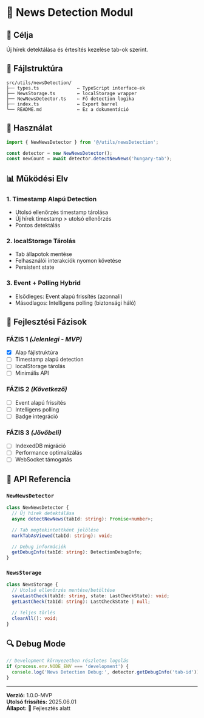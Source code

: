 # 📰 News Detection Modul

## 🎯 Célja

Új hírek detektálása és értesítés kezelése tab-ok szerint.

## 📁 Fájlstruktúra

```
src/utils/newsDetection/
├── types.ts              ← TypeScript interface-ek
├── NewsStorage.ts        ← localStorage wrapper
├── NewNewsDetector.ts    ← Fő detection logika
├── index.ts              ← Export barrel
└── README.md             ← Ez a dokumentáció
```

## 🔧 Használat

```typescript
import { NewNewsDetector } from '@/utils/newsDetection';

const detector = new NewNewsDetector();
const newCount = await detector.detectNewNews('hungary-tab');
```

## 📊 Működési Elv

### 1. **Timestamp Alapú Detection**

- Utolsó ellenőrzés timestamp tárolása
- Új hírek timestamp > utolsó ellenőrzés
- Pontos detektálás

### 2. **localStorage Tárolás**

- Tab állapotok mentése
- Felhasználói interakciók nyomon követése
- Persistent state

### 3. **Event + Polling Hybrid**

- Elsődleges: Event alapú frissítés (azonnali)
- Másodlagos: Intelligens polling (biztonsági háló)

## 🚀 Fejlesztési Fázisok

### **FÁZIS 1** _(Jelenlegi - MVP)_

- [x] Alap fájlstruktúra
- [ ] Timestamp alapú detection
- [ ] localStorage tárolás
- [ ] Minimális API

### **FÁZIS 2** _(Következő)_

- [ ] Event alapú frissítés
- [ ] Intelligens polling
- [ ] Badge integráció

### **FÁZIS 3** _(Jövőbeli)_

- [ ] IndexedDB migráció
- [ ] Performance optimalizálás
- [ ] WebSocket támogatás

## 🎯 API Referencia

### `NewNewsDetector`

```typescript
class NewNewsDetector {
  // Új hírek detektálása
  async detectNewNews(tabId: string): Promise<number>;

  // Tab megtekintettként jelölése
  markTabAsViewed(tabId: string): void;

  // Debug információk
  getDebugInfo(tabId: string): DetectionDebugInfo;
}
```

### `NewsStorage`

```typescript
class NewsStorage {
  // Utolsó ellenőrzés mentése/betöltése
  saveLastCheck(tabId: string, state: LastCheckState): void;
  getLastCheck(tabId: string): LastCheckState | null;

  // Teljes törlés
  clearAll(): void;
}
```

## 🔍 Debug Mode

```typescript
// Development környezetben részletes logolás
if (process.env.NODE_ENV === 'development') {
  console.log('News Detection Debug:', detector.getDebugInfo('tab-id'));
}
```

---

**Verzió:** 1.0.0-MVP  
**Utolsó frissítés:** 2025.06.01  
**Állapot:** 🚧 Fejlesztés alatt
